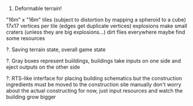 
1. Deformable terrain!

"16m" x "16m" tiles (subject to distortion by mapping a spheroid to a cube)
17x17 vertices per tile (edges get duplicate vertices)
explosions make small craters (unless they are big explosions...)
dirt flies everywhere
maybe find some resources




?. Saving terrain state, overall game state

?. Gray boxes represent buiildings, buildings take inputs on one side and eject outputs on the other side

?. RTS-like interface for placing building schematics but the construction ingredients must be moved to the construction site manually
don't worry about the actual constructing for now, just input resources and watch the building grow bigger


